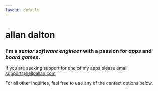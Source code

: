```yaml
---
layout: default
---
```


# allan dalton

### I'm a _senior software engineer_ with a passion for _apps_ and _board games_.

If you are seeking support for one of my apps please email [support@helloallan.com](mailto:support@helloallan.com)

For all other inquiries, feel free to use any of the contact options below.

